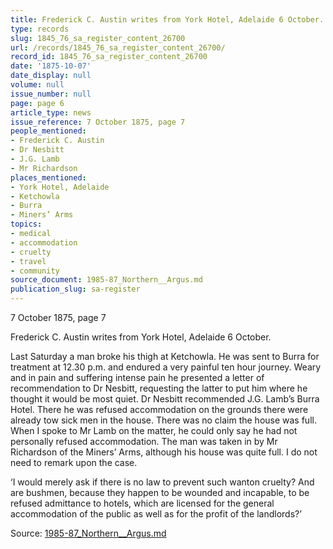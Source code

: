 ```yaml
---
title: Frederick C. Austin writes from York Hotel, Adelaide 6 October.
type: records
slug: 1845_76_sa_register_content_26700
url: /records/1845_76_sa_register_content_26700/
record_id: 1845_76_sa_register_content_26700
date: '1875-10-07'
date_display: null
volume: null
issue_number: null
page: page 6
article_type: news
issue_reference: 7 October 1875, page 7
people_mentioned:
- Frederick C. Austin
- Dr Nesbitt
- J.G. Lamb
- Mr Richardson
places_mentioned:
- York Hotel, Adelaide
- Ketchowla
- Burra
- Miners’ Arms
topics:
- medical
- accommodation
- cruelty
- travel
- community
source_document: 1985-87_Northern__Argus.md
publication_slug: sa-register
---
```


7 October 1875, page 7

Frederick C. Austin writes from York Hotel, Adelaide 6 October.

Last Saturday a man broke his thigh at Ketchowla.  He was sent to Burra for treatment at 12.30 p.m. and endured a very painful ten hour journey.  Weary and in pain and suffering intense pain he presented a letter of recommendation to Dr Nesbitt, requesting the latter to put him where he thought it would be most quiet.  Dr Nesbitt recommended J.G. Lamb’s Burra Hotel.  There he was refused accommodation on the grounds there were already tow sick men in the house.  There was no claim the house was full.  When I spoke to Mr Lamb on the matter, he could only say he had not personally refused accommodation.  The man was taken in by Mr Richardson of the Miners’ Arms, although his house was quite full.  I do not need to remark upon the case.

‘I would merely ask if there is no law to prevent such wanton cruelty? And are bushmen, because they happen to be wounded and incapable, to be refused admittance to hotels, which are licensed for the general accommodation of the public as well as for the profit of the landlords?’

Source: [1985-87_Northern__Argus.md](/downloads/markdown/1985-87_Northern__Argus.md)
